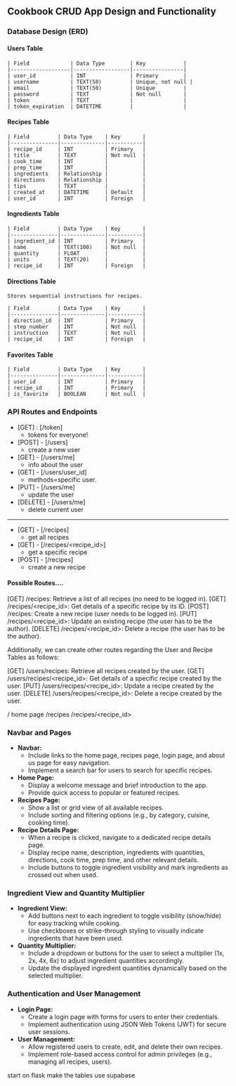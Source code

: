 ## Cookbook CRUD App Design and Functionality

### Database Design (ERD)

#### Users Table
    
    | Field             | Data Type        | Key            |
    |-------------------|------------------|----------------|
    | user_id           | INT              | Primary        |
    | username          | TEXT(50)         | Unique, not null |
    | email             | TEXT(50)         | Unique         |
    | password          | TEXT             | Not null       |
    | token             | TEXT             |                |
    | token_expiration  | DATETIME         |                |

#### Recipes Table
    
    | Field         | Data Type    | Key       |
    |---------------|--------------|-----------|
    | recipe_id     | INT          | Primary   |
    | title         | TEXT         | Not null  |
    | cook_time     | INT          |           |
    | prep_time     | INT          |           |
    | ingredients   | Relationship |           |
    | directions    | Relationship |           |
    | tips          | TEXT         |           |
    | created_at    | DATETIME     | Default   |
    | user_id       | INT          | Foreign   |

#### Ingredients Table
    
    | Field         | Data Type    | Key       |
    |---------------|--------------|-----------|
    | ingredient_id | INT          | Primary   |
    | name          | TEXT(100)    | Not null  |
    | quantity      | FLOAT        |           |
    | units         | TEXT(20)     |           |
    | recipe_id     | INT          | Foreign   |

#### Directions Table
    Stores sequential instructions for recipes.
    
    | Field         | Data Type    | Key       |
    |---------------|--------------|-----------|
    | direction_id  | INT          | Primary   |
    | step_number   | INT          | Not null  |
    | instruction   | TEXT         | Not null  |
    | recipe_id     | INT          | Foreign   |

#### Favorites Table
    
    | Field         | Data Type    | Key       |
    |---------------|--------------|-----------|
    | user_id       | INT          | Primary   |
    | recipe_id     | INT          | Primary   |
    | is_favorite   | BOOLEAN      | Not null  |



### API Routes and Endpoints

- [GET] : [/token]
    - tokens for everyone!
- [POST] - [/users]
    - create a new user
- [GET] - [/users/me]
    - info about the user
- [GET] - [/users/user_id]
    - methods=specific user.
- [PUT] - [/users/me]
    - update the user
- [DELETE] - [/users/me]
    - delete current user
---
- [GET] - [/recipes]
    - get all recipes
- [GET] - [/recipes/<recipe_id>]
    - get a specific recipe
- [POST] - [/recipes]
    - create a new recipe

#### Possible Routes....

[GET] /recipes: Retrieve a list of all recipes (no need to be logged in).
[GET] /recipes/<recipe_id>: Get details of a specific recipe by its ID.
[POST] /recipes: Create a new recipe (user needs to be logged in).
[PUT] /recipes/<recipe_id>: Update an existing recipe (the user has to be the author).
[DELETE] /recipes/<recipe_id>: Delete a recipe (the user has to be the author).

Additionally, we can create other routes regarding the User and Recipe Tables as follows:

[GET] /users/recipes: Retrieve all recipes created by the user.
[GET] /users/recipes/<recipe_id>: Get details of a specific recipe created by the user.
[PUT] /users/recipes/<recipe_id>: Update a recipe created by the user.
[DELETE] /users/recipes/<recipe_id>: Delete a recipe created by the user.

/ home page
/recipes
/recipes/<recipe_id> 

### Navbar and Pages
- **Navbar:**
  - Include links to the home page, recipes page, login page, and about us page for easy navigation.
  - Implement a search bar for users to search for specific recipes.
- **Home Page:**
  - Display a welcome message and brief introduction to the app.
  - Provide quick access to popular or featured recipes.
- **Recipes Page:**
  - Show a list or grid view of all available recipes.
  - Include sorting and filtering options (e.g., by category, cuisine, cooking time).
- **Recipe Details Page:**
  - When a recipe is clicked, navigate to a dedicated recipe details page.
  - Display recipe name, description, ingredients with quantities, directions, cook time, prep time, and other relevant details.
  - Include buttons to toggle ingredient visibility and mark ingredients as crossed out when used.

### Ingredient View and Quantity Multiplier
- **Ingredient View:**
  - Add buttons next to each ingredient to toggle visibility (show/hide) for easy tracking while cooking.
  - Use checkboxes or strike-through styling to visually indicate ingredients that have been used.
- **Quantity Multiplier:**
  - Include a dropdown or buttons for the user to select a multiplier (1x, 2x, 4x, 6x) to adjust ingredient quantities accordingly.
  - Update the displayed ingredient quantities dynamically based on the selected multiplier.

### Authentication and User Management
- **Login Page:**
  - Create a login page with forms for users to enter their credentials.
  - Implement authentication using JSON Web Tokens (JWT) for secure user sessions.
- **User Management:**
  - Allow registered users to create, edit, and delete their own recipes.
  - Implement role-based access control for admin privileges (e.g., managing all recipes, users).


start on flask
make the tables
use supabase
